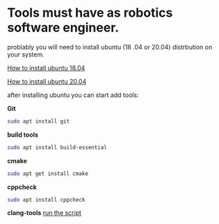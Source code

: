 # Tools must have as robotics software engineer. 

problably you will need to install ubuntu (18
.04 or 20.04) distrbution on your system.

[How to install ubuntu 18.04](https://howtoubuntu.org/how-to-install-ubuntu-18-04-bionic-beaver)

[How to install ubuntu 20.04](https://phoenixnap.com/kb/install-ubuntu-20-04)

after installing ubuntu you can start add tools:

**Git**  

``` bash
sudo apt install git
```

**build tools**

```bash 
sudo apt install build-essential
```

**cmake**
``` bash 
sudo apt get install cmake
```

**cppcheck**
```bash 
sudo apt install cppcheck
```

**clang-tools** [run the script](install_llvm_toolchain.sh)
